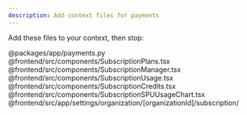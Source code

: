 ```yaml
---
description: Add context files for payments
---
```


Add these files to your context, then stop:

@packages/app/payments.py
@frontend/src/components/SubscriptionPlans.tsx
@frontend/src/components/SubscriptionManager.tsx
@frontend/src/components/SubscriptionUsage.tsx
@frontend/src/components/SubscriptionCredits.tsx
@frontend/src/components/SubscriptionSPUUsageChart.tsx
@frontend/src/app/settings/organization/[organizationId]/subscription/




